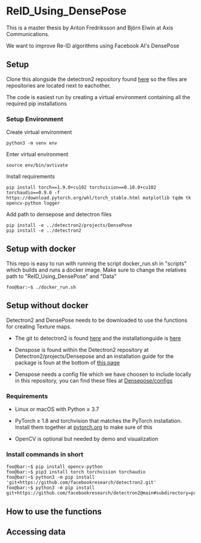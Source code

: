 # ReID_Using_DensePose

This is a master thesis by Anton Fredriksson and Björn Elwin at Axis Communications.

We want to improve Re-ID algorithms using Facebook AI's DensePose


## Setup
Clone this alongside the detectron2 repository found [here](https://github.com/facebookresearch/detectron2) so the files are repositories are located next to eachother.

The code is easiest run by creating a virtual environment containing all the required pip installations 


### Setup Environment
Create virtual environment
```console
python3 -m venv env
```
Enter virtual environment 
```console
source env/bin/avtivate
```
Install requirements
```console
pip install torch==1.9.0+cu102 torchvision==0.10.0+cu102 torchaudio==0.9.0 -f https://download.pytorch.org/whl/torch_stable.html matplotlib tqdm tk opencv-python logger
```
Add path to densepose and detectron files
```console
pip install -e ../detectron2/projects/DensePose  
pip install -e ../detectron2  
```


## Setup with docker
This repo is easy to run with running the script docker_run.sh in "scripts" which builds and runs a docker image.
Make sure to change the relatives path to "ReID_Using_DensePose" and "Data" 

``` console 
foo@bar:~$ ./docker_run.sh
```


## Setup without docker

Detectron2 and DensePose needs to be downloaded to use the functions for creating Texture maps.

* The git to detectron2 is found [here](https://github.com/facebookresearch/detectron2)  and the installationguide is [here](https://detectron2.readthedocs.io/en/latest/tutorials/install.html) 

* Denspose is found within the Detectron2 repository at Detectron2/projects/Densepose and an installation guide for the package is foun at the bottom of [this page](https://github.com/facebookresearch/detectron2/blob/main/projects/DensePose/doc/GETTING_STARTED.md)

* Denspose needs a config file which we have choosen to include locally in this repository, you can find these files at [Densepose/configs](https://github.com/facebookresearch/detectron2/tree/main/projects/DensePose/configs)



### Requirements

* Linux or macOS with Python ≥ 3.7

* PyTorch ≥ 1.8 and torchvision that matches the PyTorch installation. Install them together at [pytorch.org](pytorch.org) to make sure of this

* OpenCV is optional but needed by demo and visualization


### Install commands in short
```console
foo@bar:~$ pip install opencv-python  
foo@bar:~$ pip3 install torch torchvision torchaudio
foo@bar:~$ python3 -m pip install 'git+https://github.com/facebookresearch/detectron2.git'
foo@bar:~$ python3 -m pip install git+https://github.com/facebookresearch/detectron2@main#subdirectory=projects/DensePose
```

## How to use the functions




## Accessing data